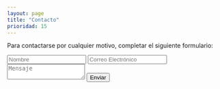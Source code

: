 ```yaml
---
layout: page
title: "Contacto"
prioridad: 15
---
```


Para contactarse por cualquier motivo, completar el siguiente formulario:

<div class="contacto">
    <form action="https://formspree.io/info@augustodaniele.com.ar" method="POST">
        <input type="text" name="Nombre" placeholder="Nombre" />
        <input type="email" name="_replyto" placeholder="Correo Electrónico" />
        <textarea placeholder="Mensaje" name="Mensaje"></textarea>
        <input type="hidden" name="_next" value="//augustodaniele.com.ar/contacto/" />
        <input type="hidden" name="_subject" value="Contacto desde la web" />
        <input type="text" name="_gotcha" style="display:none" />
    <input type="submit" value="Enviar">
    </form>
</div>
